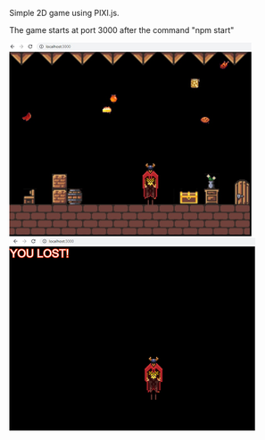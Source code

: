 Simple 2D game using PIXI.js.

The game starts at port 3000 after the command "npm start"

![scene 1](/assets/scene1.png)
![scene 2](/assets/scene2.png)

